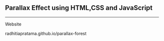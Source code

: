 ## Parallax Effect using HTML,CSS and JavaScript
<hr>
<p>Website </p> radhitiapratama.github.io/parallax-forest
